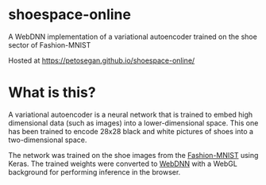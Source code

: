 # shoespace-online
A WebDNN implementation of a variational autoencoder trained on the shoe sector of Fashion-MNIST

Hosted at https://petosegan.github.io/shoespace-online/

# What is this?
A variational autoencoder is a neural network that is trained to embed high dimensional data (such as images) into a lower-dimensional space. This one has been trained to encode 28x28 black and white pictures of shoes into a two-dimensional space.

The network was trained on the shoe images from the [Fashion-MNIST](https://www.kaggle.com/zalando-research/fashionmnist) using Keras. The trained weights were converted to [WebDNN](https://mil-tokyo.github.io/webdnn/) with a WebGL background for performing inference in the browser.
